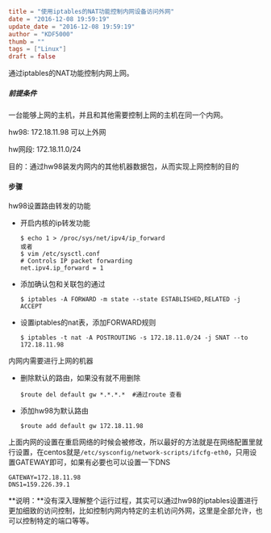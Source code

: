 ```toml
title = "使用iptables的NAT功能控制内网设备访问外网"
date = "2016-12-08 19:59:19"
update_date = "2016-12-08 19:59:19"
author = "KDF5000"
thumb = ""
tags = ["Linux"]
draft = false
```
通过iptables的NAT功能控制内网上网。

##### 前提条件

一台能够上网的主机，并且和其他需要控制上网的主机在同一个内网。

hw98: 172.18.11.98 可以上外网

hw网段: 172.18.11.0/24

目的：通过hw98装发内网内的其他机器数据包，从而实现上网控制的目的

#### 步骤

hw98设置路由转发的功能

* 开启内核的ip转发功能

  ```shell
  $ echo 1 > /proc/sys/net/ipv4/ip_forward
  或者
  $ vim /etc/sysctl.conf
  # Controls IP packet forwarding
  net.ipv4.ip_forward = 1
  ```

* 添加确认包和关联包的通过

  ```shell
  $ iptables -A FORWARD -m state --state ESTABLISHED,RELATED -j ACCEPT
  ```

<!--more -->

* 设置iptables的nat表，添加FORWARD规则

  ```shell
  $ iptables -t nat -A POSTROUTING -s 172.18.11.0/24 -j SNAT --to 172.18.11.98
  ```

内网内需要进行上网的机器

* 删除默认的路由，如果没有就不用删除

  ```shell
  $route del default gw *.*.*.*  #通过route 查看
  ```

* 添加hw98为默认路由

  ```shell
  $route add default gw 172.18.11.98
  ```

上面内网的设置在重启网络的时候会被修改，所以最好的方法就是在网络配置里就行设置，在centos就是`/etc/sysconfig/network-scripts/ifcfg-eth0`，只用设置GATEWAY即可，如果有必要也可以设置一下DNS

```
GATEWAY=172.18.11.98
DNS1=159.226.39.1
```

**说明：**没有深入理解整个运行过程，其实可以通过hw98的iptables设置进行更加细致的访问控制，比如控制内网内特定的主机访问外网，这里是全部允许，也可以控制特定的端口等等。
